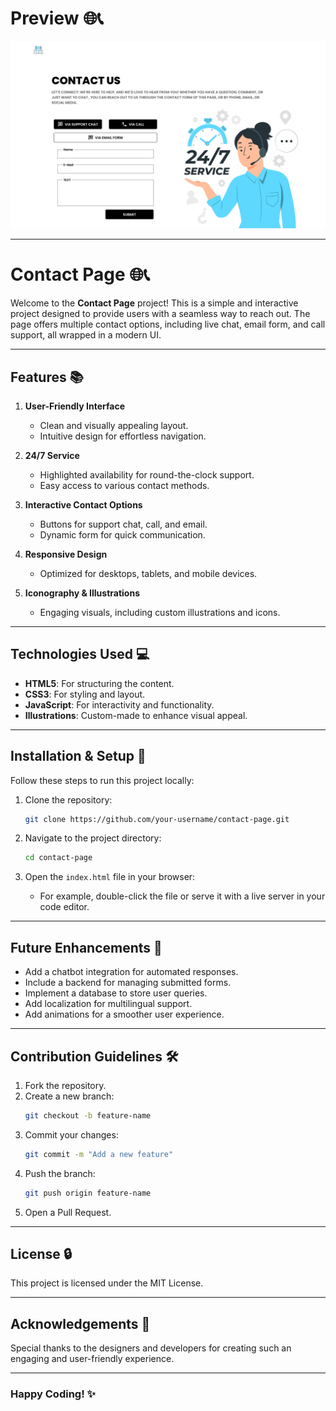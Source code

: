 # Preview 🌐📞

![Contact Page Preview](./Contact%20Page.png)

---

# Contact Page 🌐📞

Welcome to the **Contact Page** project! This is a simple and interactive project designed to provide users with a seamless way to reach out. The page offers multiple contact options, including live chat, email form, and call support, all wrapped in a modern UI.

---

## Features 📚

1. **User-Friendly Interface**
   - Clean and visually appealing layout.
   - Intuitive design for effortless navigation.

2. **24/7 Service**
   - Highlighted availability for round-the-clock support.
   - Easy access to various contact methods.

3. **Interactive Contact Options**
   - Buttons for support chat, call, and email.
   - Dynamic form for quick communication.

4. **Responsive Design**
   - Optimized for desktops, tablets, and mobile devices.

5. **Iconography & Illustrations**
   - Engaging visuals, including custom illustrations and icons.

---

## Technologies Used 💻

- **HTML5**: For structuring the content.
- **CSS3**: For styling and layout.
- **JavaScript**: For interactivity and functionality.
- **Illustrations**: Custom-made to enhance visual appeal.

---

## Installation & Setup 🚀

Follow these steps to run this project locally:

1. Clone the repository:
   ```bash
   git clone https://github.com/your-username/contact-page.git
   ```

2. Navigate to the project directory:
   ```bash
   cd contact-page
   ```

3. Open the `index.html` file in your browser:
   - For example, double-click the file or serve it with a live server in your code editor.

---

## Future Enhancements 🎡

- Add a chatbot integration for automated responses.
- Include a backend for managing submitted forms.
- Implement a database to store user queries.
- Add localization for multilingual support.
- Add animations for a smoother user experience.

---

## Contribution Guidelines 🛠️

1. Fork the repository.
2. Create a new branch:
   ```bash
   git checkout -b feature-name
   ```
3. Commit your changes:
   ```bash
   git commit -m "Add a new feature"
   ```
4. Push the branch:
   ```bash
   git push origin feature-name
   ```
5. Open a Pull Request.

---

## License 🔒

This project is licensed under the MIT License.

---

## Acknowledgements 🙏

Special thanks to the designers and developers for creating such an engaging and user-friendly experience.

---

### Happy Coding! ✨
